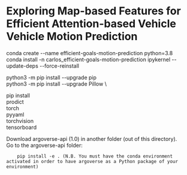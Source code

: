 # Exploring Map-based Features for Efficient Attention-based Vehicle Vehicle Motion Prediction

conda create --name efficient-goals-motion-prediction python=3.8 \
conda install -n carlos_efficient-goals-motion-prediction ipykernel --update-deps --force-reinstall

python3 -m pip install --upgrade pip \
python3 -m pip install --upgrade Pillow \

pip install \
    prodict \
    torch \
    pyyaml \
    torchvision \
    tensorboard

Download argoverse-api (1.0) in another folder (out of this directory). \
Go to the argoverse-api folder: 
```
    pip install -e . (N.B. You must have the conda environment activated in order to have argoverse as a Python package of your environment)
```